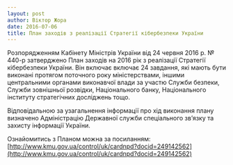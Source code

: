 ```yaml
---
layout: post
author: Віктор Жора
date: 2016-07-06
title: План заходів з реалізації Стратегії кібербезпеки України
---
```


Розпорядженням Кабінету Міністрів України від 24 червня 2016 р. № 440-р затверджено План заходів на 2016 рік з реалізації Стратегії кібербезпеки України. Він включає включає 24 завдання, які мають бути виконані протягом поточного року міністерствами, іншими центральними органами виконавчої влади за участю Служби безпеки, Служби зовнішньої розвідки, Національного банку, Національного інституту стратегічних досліджень тощо.

Відповідальною за узагальнення інформації про хід виконання плану визначено Адміністрацію Державної служби спеціального зв’язку та захисту інформації України.

Ознайомитись з Планом можна за посиланням: [http://www.kmu.gov.ua/control/uk/cardnpd?docid=249142562](http://www.kmu.gov.ua/control/uk/cardnpd?docid=249142562)
